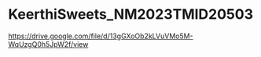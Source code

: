# KeerthiSweets_NM2023TMID20503

https://drive.google.com/file/d/13gGXoOb2kLVuVMo5M-WqUzgQ0h5JpW2f/view
